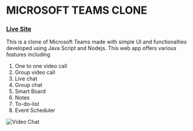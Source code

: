 # MICROSOFT TEAMS CLONE
### [Live Site](https://teams-cloneapp.herokuapp.com/)
This is a clone of Microsoft Teams made with simple UI and functionalties developed using Java Script and Nodejs.
This web app offers various features including

1. One to one video call
2. Group video call
3. Live chat
4. Group chat
5. Smart Board
6. Notes
7. To-do-list
8. Event Scheduler

![Video Chat](https://i.ibb.co/nwHKSzM/home.jpg)



